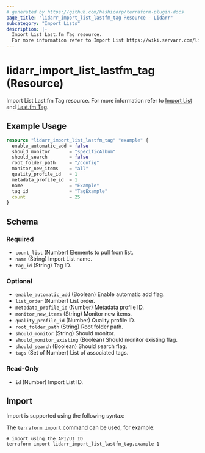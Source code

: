 ```yaml
---
# generated by https://github.com/hashicorp/terraform-plugin-docs
page_title: "lidarr_import_list_lastfm_tag Resource - Lidarr"
subcategory: "Import Lists"
description: |-
  Import List Last.fm Tag resource.
  For more information refer to Import List https://wiki.servarr.com/lidarr/settings#import-lists and Last.fm Tag https://wiki.servarr.com/lidarr/supported#lastfmtag.
---
```


# lidarr_import_list_lastfm_tag (Resource)

<!-- subcategory:Import Lists -->
Import List Last.fm Tag resource.
For more information refer to [Import List](https://wiki.servarr.com/lidarr/settings#import-lists) and [Last.fm Tag](https://wiki.servarr.com/lidarr/supported#lastfmtag).

## Example Usage

```terraform
resource "lidarr_import_list_lastfm_tag" "example" {
  enable_automatic_add = false
  should_monitor       = "specificAlbum"
  should_search        = false
  root_folder_path     = "/config"
  monitor_new_items    = "all"
  quality_profile_id   = 1
  metadata_profile_id  = 1
  name                 = "Example"
  tag_id               = "TagExample"
  count                = 25
}
```

<!-- schema generated by tfplugindocs -->
## Schema

### Required

- `count_list` (Number) Elements to pull from list.
- `name` (String) Import List name.
- `tag_id` (String) Tag ID.

### Optional

- `enable_automatic_add` (Boolean) Enable automatic add flag.
- `list_order` (Number) List order.
- `metadata_profile_id` (Number) Metadata profile ID.
- `monitor_new_items` (String) Monitor new items.
- `quality_profile_id` (Number) Quality profile ID.
- `root_folder_path` (String) Root folder path.
- `should_monitor` (String) Should monitor.
- `should_monitor_existing` (Boolean) Should monitor existing flag.
- `should_search` (Boolean) Should search flag.
- `tags` (Set of Number) List of associated tags.

### Read-Only

- `id` (Number) Import List ID.

## Import

Import is supported using the following syntax:

The [`terraform import` command](https://developer.hashicorp.com/terraform/cli/commands/import) can be used, for example:

```shell
# import using the API/UI ID
terraform import lidarr_import_list_lastfm_tag.example 1
```
